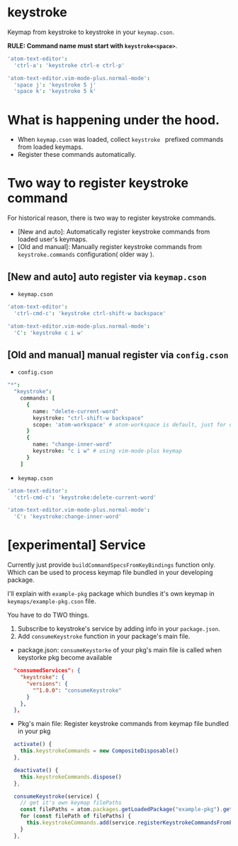 # keystroke

Keymap from keystroke to keystroke in your `keymap.cson`.

**RULE: Command name must start with `keystroke<space>`**.

```coffeescript
'atom-text-editor':
  'ctrl-a': 'keystroke ctrl-e ctrl-p'

'atom-text-editor.vim-mode-plus.normal-mode':
  'space j': 'keystroke 5 j'
  'space k': 'keystroke 5 k'
```


# What is happening under the hood.

- When `keymap.cson` was loaded, collect `keystroke ` prefixed commands from loaded keymaps.
- Register these commands automatically.

# Two way to register keystroke command

For historical reason, there is two way to register keystroke commands.

- [New and auto]: Automatically register keystroke commands from loaded user's keymaps.
- [Old and manual]: Manually register keystroke commands from `keystroke.commands` configuration( older way ).

## [New and auto] auto register via `keymap.cson`

- `keymap.cson`

```coffeescript
'atom-text-editor':
  'ctrl-cmd-c': 'keystroke ctrl-shift-w backspace'

'atom-text-editor.vim-mode-plus.normal-mode':
  'C': 'keystroke c i w'
```

## [Old and manual] manual register via `config.cson`

- `config.cson`

```coffeescript
"*":
  "keystroke":
    commands: [
      {
        name: "delete-current-word"
        keystroke: "ctrl-shift-w backspace"
        scope: 'atom-workspace' # atom-workspace is default, just for demo.
      }
      {
        name: "change-inner-word"
        keystroke: "c i w" # using vim-mode-plus keymap
      }
    ]
```

- `keymap.cson`

```coffeescript
'atom-text-editor':
  'ctrl-cmd-c': 'keystroke:delete-current-word'

'atom-text-editor.vim-mode-plus.normal-mode':
  'C': 'keystroke:change-inner-word'
```

# [experimental] Service

Currently just provide `buildCommandSpecsFromKeyBindings` function only.  
Which can be used to process keymap file bundled in your developing package.  

I'll explain with `example-pkg` package which bundles it's own keymap in `keymaps/example-pkg.cson` file.

You have to do TWO things.

1. Subscribe to keystroke's service by adding info in your `package.json`.  
2. Add `consumeKeystroke` function in your package's main file.  


- package.json: `consumeKeystorke` of your pkg's main file is called when keystorke pkg become available

```json
  "consumedServices": {
    "keystroke": {
      "versions": {
        "^1.0.0": "consumeKeystroke"
      }
    },
  },
```

- Pkg's main file: Register keystroke commands from keymap file bundled in your pkg

```javascript
  activate() {
    this.keystrokeCommands = new CompositeDisposable()
  },

  deactivate() {
    this.keystrokeCommands.dispose()
  },

  consumeKeystroke(service) {
    // get it's own keymap filePaths
    const filePaths = atom.packages.getLoadedPackage("example-pkg").getKeymapPaths()
    for (const filePath of filePaths) {
      this.keystrokeCommands.add(service.registerKeystrokeCommandsFromFile(filePath))
    }
  },
```
